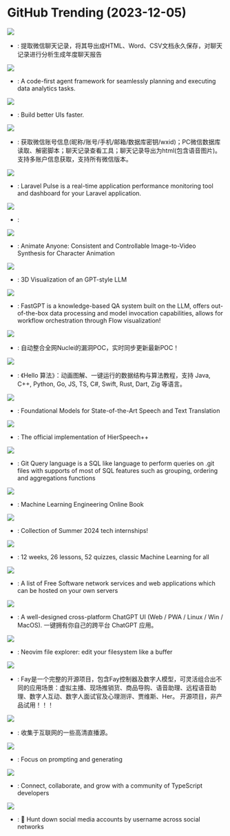 # GitHub Trending (2023-12-05)

![](https://img.shields.io/badge/Python-New%202-green?style=flat-square&logo=appveyor)
- [](https://github.comundefined): 提取微信聊天记录，将其导出成HTML、Word、CSV文档永久保存，对聊天记录进行分析生成年度聊天报告

![](https://img.shields.io/badge/Python-New%20315-green?style=flat-square&logo=appveyor)
- [](https://github.comundefined): A code-first agent framework for seamlessly planning and executing data analytics tasks.

![](https://img.shields.io/badge/TypeScript-New%20367-green?style=flat-square&logo=appveyor)
- [](https://github.comundefined): Build better UIs faster.

![](https://img.shields.io/badge/Python-New%2085-green?style=flat-square&logo=appveyor)
- [](https://github.comundefined): 获取微信账号信息(昵称/账号/手机/邮箱/数据库密钥/wxid)；PC微信数据库读取、解密脚本；聊天记录查看工具；聊天记录导出为html(包含语音图片)。支持多账户信息获取，支持所有微信版本。

![](https://img.shields.io/badge/PHP-New%20167-green?style=flat-square&logo=appveyor)
- [](https://github.comundefined): Laravel Pulse is a real-time application performance monitoring tool and dashboard for your Laravel application.

![](https://img.shields.io/badge/JavaScript-New%2085-green?style=flat-square&logo=appveyor)
- [](https://github.comundefined): 

![](https://img.shields.io/badge/none-New%202-green?style=flat-square&logo=appveyor)
- [](https://github.comundefined): Animate Anyone: Consistent and Controllable Image-to-Video Synthesis for Character Animation

![](https://img.shields.io/badge/TypeScript-New%20182-green?style=flat-square&logo=appveyor)
- [](https://github.comundefined): 3D Visualization of an GPT-style LLM

![](https://img.shields.io/badge/TypeScript-New%20104-green?style=flat-square&logo=appveyor)
- [](https://github.comundefined): FastGPT is a knowledge-based QA system built on the LLM, offers out-of-the-box data processing and model invocation capabilities, allows for workflow orchestration through Flow visualization!

![](https://img.shields.io/badge/none-New%20144-green?style=flat-square&logo=appveyor)
- [](https://github.comundefined): 自动整合全网Nuclei的漏洞POC，实时同步更新最新POC！

![](https://img.shields.io/badge/Java-New%20559-green?style=flat-square&logo=appveyor)
- [](https://github.comundefined): 《Hello 算法》：动画图解、一键运行的数据结构与算法教程，支持 Java, C++, Python, Go, JS, TS, C#, Swift, Rust, Dart, Zig 等语言。

![](https://img.shields.io/badge/C-New%20287-green?style=flat-square&logo=appveyor)
- [](https://github.comundefined): Foundational Models for State-of-the-Art Speech and Text Translation

![](https://img.shields.io/badge/Python-New%20131-green?style=flat-square&logo=appveyor)
- [](https://github.comundefined): The official implementation of HierSpeech++

![](https://img.shields.io/badge/Rust-New%20234-green?style=flat-square&logo=appveyor)
- [](https://github.comundefined): Git Query language is a SQL like language to perform queries on .git files with supports of most of SQL features such as grouping, ordering and aggregations functions

![](https://img.shields.io/badge/Python-New%20221-green?style=flat-square&logo=appveyor)
- [](https://github.comundefined): Machine Learning Engineering Online Book

![](https://img.shields.io/badge/none-New%20215-green?style=flat-square&logo=appveyor)
- [](https://github.comundefined): Collection of Summer 2024 tech internships!

![](https://img.shields.io/badge/HTML-New%20508-green?style=flat-square&logo=appveyor)
- [](https://github.comundefined): 12 weeks, 26 lessons, 52 quizzes, classic Machine Learning for all

![](https://img.shields.io/badge/none-New%20360-green?style=flat-square&logo=appveyor)
- [](https://github.comundefined): A list of Free Software network services and web applications which can be hosted on your own servers

![](https://img.shields.io/badge/TypeScript-New%20231-green?style=flat-square&logo=appveyor)
- [](https://github.comundefined): A well-designed cross-platform ChatGPT UI (Web / PWA / Linux / Win / MacOS). 一键拥有你自己的跨平台 ChatGPT 应用。

![](https://img.shields.io/badge/Lua-New%2028-green?style=flat-square&logo=appveyor)
- [](https://github.comundefined): Neovim file explorer: edit your filesystem like a buffer

![](https://img.shields.io/badge/none-New%20106-green?style=flat-square&logo=appveyor)
- [](https://github.comundefined): Fay是一个完整的开源项目，包含Fay控制器及数字人模型，可灵活组合出不同的应用场景：虚拟主播、现场推销货、商品导购、语音助理、远程语音助理、数字人互动、数字人面试官及心理测评、贾维斯、Her。 开源项目，非产品试用！！！

![](https://img.shields.io/badge/none-New%2093-green?style=flat-square&logo=appveyor)
- [](https://github.comundefined): 收集于互联网的一些高清直播源。

![](https://img.shields.io/badge/Python-New%20625-green?style=flat-square&logo=appveyor)
- [](https://github.comundefined): Focus on prompting and generating

![](https://img.shields.io/badge/TypeScript-New%20373-green?style=flat-square&logo=appveyor)
- [](https://github.comundefined): Connect, collaborate, and grow with a community of TypeScript developers

![](https://img.shields.io/badge/Python-New%20251-green?style=flat-square&logo=appveyor)
- [](https://github.comundefined): 🔎 Hunt down social media accounts by username across social networks

